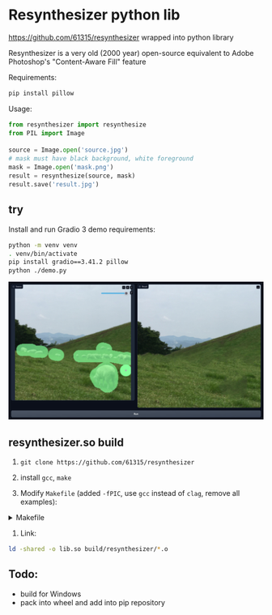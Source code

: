 # Resynthesizer python lib

https://github.com/61315/resynthesizer wrapped into python library

Resynthesizer is a very old (2000 year) open-source equivalent to Adobe Photoshop's "Content-Aware Fill" feature

Requirements:

```bash
pip install pillow
```

Usage:
```python
from resynthesizer import resynthesize
from PIL import Image

source = Image.open('source.jpg')
# mask must have black background, white foreground
mask = Image.open('mask.png')
result = resynthesize(source, mask)
result.save('result.jpg')

```

## try

Install and run Gradio 3 demo requirements:
```bash
python -m venv venv
. venv/bin/activate
pip install gradio==3.41.2 pillow
python ./demo.py

```

![](/demo.jpg)

## resynthesizer.so build

1. `git clone https://github.com/61315/resynthesizer`

1. install `gcc`, `make`

1. Modify `Makefile` (added `-fPIC`, use `gcc` instead of `clag`, remove all examples):
<details>

<summary>Makefile</summary>

```Makefile
.POSIX:
CC        = gcc -std=c99
CPPFLAGS  = -MMD -MP -DSYNTH_LIB_ALONE -fPIC
CFLAGS    = -Wall -Wextra -pedantic -O3
LDFLAGS   = -lm
LDLIBS    =
# PREFIX = /usr/local

LIB_DIR := lib
BUILD_DIR := build
SRC_DIR := resynthesizer

# Collect resynthesizer sources and headers, then create object files out of the sources.
SRCS := $(shell find $(SRC_DIR) -name '*.c')
OBJS := $(SRCS:%.c=$(BUILD_DIR)/%.o)
DEPS := $(OBJS:.o=.d)

INC_DIRS := $(shell find $(SRC_DIR) -type d)
INC_FLAGS := $(addprefix -I,$(INC_DIRS))

STATIC_LIB := $(LIB_DIR)/libresynthesizer.a

ASSET_DIR := assets
EXAMPLE_DIR := examples
EXAMPLES := $(EXAMPLE_DIR)/hello $(EXAMPLE_DIR)/ppm $(EXAMPLE_DIR)/painter

# -g -Wall -Wextra -Werror -std=c99 -pedantic-errors
# TODO: Try both -Werror and -pedantic-errors after all the chores are done.

all: $(STATIC_LIB) test
	@echo "\033[1;92mDone!\033[0m"

# Build resynthesizer as static library.
$(STATIC_LIB): $(OBJS)
	@echo "\033[1;92mBuilding $@\033[0m"
	mkdir -p $(dir $@)
	ar rvs $@ $^

$(BUILD_DIR)/%.o: %.c
	@echo "\033[1;92mBuilding $@\033[0m"
	mkdir -p $(dir $@)
	$(CC) $(CPPFLAGS) $(CFLAGS) -c $< -o $@

fuzz: $(EXAMPLE_DIR)/ppm
	@echo "\033[1;92mFuzzing...\033[0m"
	mkdir -p $(EXAMPLE_DIR)/output
	@for number in 0 1 2 3 4 ; do \
		for context in 0 1 2 3 4 5 6 7 8 ; do \
			for neighbors in 9 64 ; do \
				for probes in 64 256 ; do \
					$(EXAMPLE_DIR)/ppm \
					$(ASSET_DIR)/source00$${number}.ppm \
					$(ASSET_DIR)/mask00$${number}.ppm \
					$(EXAMPLE_DIR)/output/result00$${number}"_"$${context}"_"$${neighbors}"_"$${probes}.ppm \
					$${context} $${neighbors} $${probes} ; \
				done \
			done \
		done \
	done

.PHONY: clean test all

clean:
	$(RM) -r $(BUILD_DIR) $(LIB_DIR) $(EXAMPLES)


-include $(DEPS)

```
</details>

1. Link:
```bash
ld -shared -o lib.so build/resynthesizer/*.o
```


## Todo:
- build for Windows
- pack into wheel and add into pip repository
